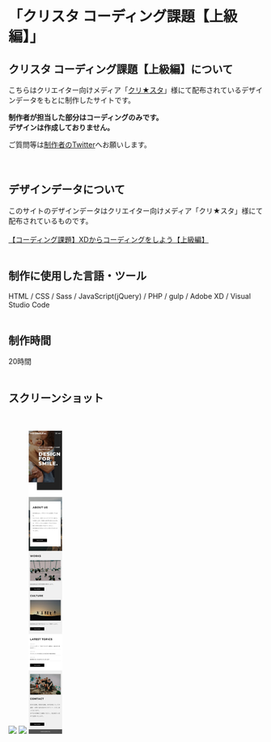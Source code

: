 # 「クリスタ コーディング課題【上級編】」

## クリスタ コーディング課題【上級編】について
こちらはクリエイター向けメディア「[クリ★スタ](https://crestadesign.org/)」様にて配布されているデザインデータをもとに制作したサイトです。

**制作者が担当した部分はコーディングのみです。<br>
デザインは作成しておりません。**

ご質問等は[制作者のTwitter](https://twitter.com/foolish_pine)へお願いします。<br>
<br>
<br>

## デザインデータについて
このサイトのデザインデータはクリエイター向けメディア「クリ★スタ」様にて配布されているものです。<br>
<br>
[【コーディング課題】XDからコーディングをしよう【上級編】](https://crestadesign.org/cording-third/)
<br>
<br>

## 制作に使用した言語・ツール
HTML / CSS / Sass / JavaScript(jQuery) / PHP / gulp / Adobe XD / Visual Studio Code
<br>
<br>

## 制作時間
20時間
<br>
<br>

## スクリーンショット
<br>
<br>
<img src="https://github.com/foolish-pine/Cresta_upper/blob/master/src/img/top_pc.png?raw=true" height=600px> <img src="https://github.com/foolish-pine/Cresta_upper/blob/master/src/img/top_tab.png?raw=true" height=600px> <img src="https://github.com/foolish-pine/Cresta_upper/blob/master/src/img/top_sp.png?raw=true" height=600px>
<br>
<br>
